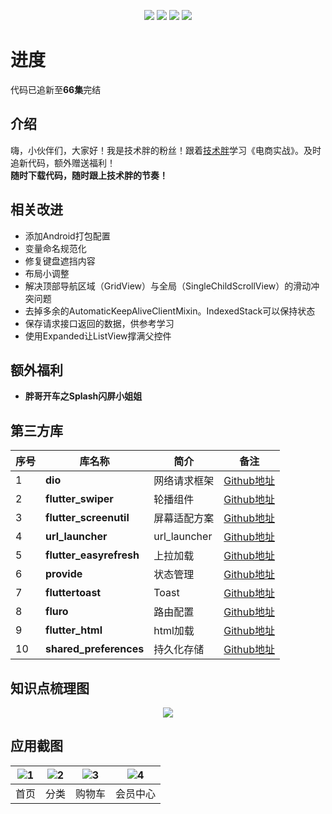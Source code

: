 <p align="center">
  <img src="https://img.shields.io/badge/build-passing-52C434.svg">
  <img src="https://img.shields.io/badge/version-0.6.6-52C434.svg">
  <img src="https://img.shields.io/badge/flutterSdk-1.2.1-red.svg">
  <img src="https://img.shields.io/badge/language-dart2.2.0-blue.svg">
</p>

# 进度
代码已追新至**66集**完结  

## 介绍
嗨，小伙伴们，大家好！我是技术胖的粉丝！跟着[技术胖](https://jspang.com/)学习《电商实战》。及时追新代码，额外赠送福利！  
**随时下载代码，随时跟上技术胖的节奏！**  

## 相关改进
- 添加Android打包配置  
- 变量命名规范化  
- 修复键盘遮挡内容  
- 布局小调整  
- 解决顶部导航区域（GridView）与全局（SingleChildScrollView）的滑动冲突问题  
- 去掉多余的AutomaticKeepAliveClientMixin。IndexedStack可以保持状态  
- 保存请求接口返回的数据，供参考学习  
- 使用Expanded让ListView撑满父控件  

## 额外福利  
- **胖哥开车之Splash闪屏小姐姐**  

## 第三方库  
| 序号 | 库名称 | 简介 | 备注 |
| --- | --- | --- | --- |
| 1 | **dio** | 网络请求框架 | [Github地址](https://github.com/flutterchina/dio) |
| 2 | **flutter_swiper** | 轮播组件 | [Github地址](https://github.com/best-flutter/flutter_swiper) |
| 3 | **flutter_screenutil** | 屏幕适配方案 |[Github地址](https://github.com/OpenFlutter/flutter_screenutil)  |
| 4 | **url_launcher** | url_launcher | [Github地址](https://github.com/flutter/plugins/tree/master/packages/url_launcher) |
| 5 | **flutter_easyrefresh** | 上拉加载 | [Github地址](https://github.com/xuelongqy/flutter_easyrefresh) |
| 6 | **provide** | 状态管理 | [Github地址](https://github.com/google/flutter-provide) |
| 7 | **fluttertoast** | Toast | [Github地址](https://github.com/PonnamKarthik/FlutterToast) |
| 8 | **fluro** | 路由配置 | [Github地址](https://github.com/theyakka/fluro) |
| 9 | **flutter_html** | html加载 | [Github地址](https://github.com/Sub6Resources/flutter_html) |
| 10 | **shared_preferences** | 持久化存储 | [Github地址](https://github.com/flutter/plugins/tree/master/packages/shared_preferences) |

## 知识点梳理图
<p align="center">
  <img src="http://m.qpic.cn/psb?/V112qmTd0F9ydX/zMXS0vZ.i*jAoWGd.BUzfSglt.Odb55Xac3n1YqseIA!/b/dDUBAAAAAAAA&bo=GAlABgUMQwgDWWk!&rf=viewer_4">
</p>

## 应用截图
| ![1](http://m.qpic.cn/psb?/V112qmTd0F9ydX/o*IN3xte3ER0luww435L3w2r3ezXuakKfKTMu7p1f.M!/b/dIsBAAAAAAAA&bo=7gI2Be4CNgUDSWw!&rf=viewer_4) | ![2](http://m.qpic.cn/psb?/V112qmTd0F9ydX/B2TwiOvESTwKp9KI6m*jRrGZ*N4ko6.9hpLg3StycgQ!/b/dIIBAAAAAAAA&bo=7gI2Be4CNgUDORw!&rf=viewer_4) | ![3](http://m.qpic.cn/psb?/V112qmTd0F9ydX/KX7i3f23t.zclj1rrb8OKULxVO.8k3bIozbaei3VBe0!/b/dIoBAAAAAAAA&bo=7gI2Be4CNgUDKQw!&rf=viewer_4) | ![4](http://a2.qpic.cn/psb?/V112qmTd0F9ydX/w2z7k5dG9.pnmu6sHCZ2BZQ9xAMAlgKp14iPUnAeVRg!/b/dLkAAAAAAAAA&ek=1&kp=1&pt=0&bo=7gI2Be4CNgUDGTw!&tl=1&vuin=676630964&tm=1556024400&sce=60-2-2&rf=viewer_4) |  
| :--: | :--: | :--: | :--: |  
| 首页 | 分类 | 购物车 | 会员中心 |  

